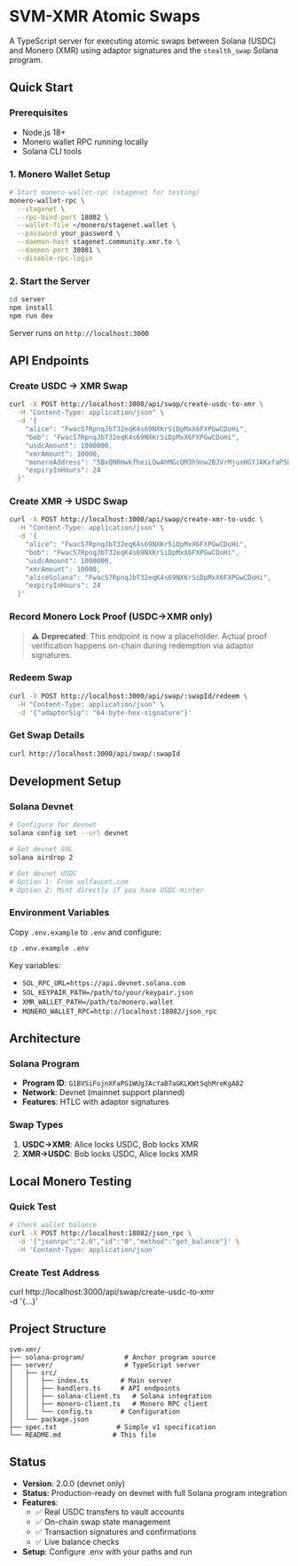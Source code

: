 # SVM-XMR Atomic Swaps

A TypeScript server for executing atomic swaps between Solana (USDC) and Monero (XMR) using adaptor signatures and the `stealth_swap` Solana program.

## Quick Start

### Prerequisites
- Node.js 18+
- Monero wallet RPC running locally
- Solana CLI tools

### 1. Monero Wallet Setup
```bash
# Start monero-wallet-rpc (stagenet for testing)
monero-wallet-rpc \
  --stagenet \
  --rpc-bind-port 18082 \
  --wallet-file ~/monero/stagenet.wallet \
  --password your_password \
  --daemon-host stagenet.community.xmr.to \
  --daemon-port 38081 \
  --disable-rpc-login
```

### 2. Start the Server
```bash
cd server
npm install
npm run dev
```

Server runs on `http://localhost:3000`

## API Endpoints

### Create USDC → XMR Swap
```bash
curl -X POST http://localhost:3000/api/swap/create-usdc-to-xmr \
  -H "Content-Type: application/json" \
  -d '{
    "alice": "FwacS7RpnqJbT32eqK4s69NXKrSiDpMxX6FXPGwCDoHi",
    "bob": "FwacS7RpnqJbT32eqK4s69NXKrSiDpMxX6FXPGwCDoHi",
    "usdcAmount": 1000000,
    "xmrAmount": 10000,
    "moneroAddress": "5BxQNRHwkfheiLQwAhMGcQM3h9nw2BJVrMjuxHGYJAKxfaP5Lw3a2wuPcwaLKGD8CVyZZzB9qVK9mrKxBt3MAWgwwLq2Ux1",
    "expiryInHours": 24
  }'
```

### Create XMR → USDC Swap
```bash
curl -X POST http://localhost:3000/api/swap/create-xmr-to-usdc \
  -H "Content-Type: application/json" \
  -d '{
    "alice": "FwacS7RpnqJbT32eqK4s69NXKrSiDpMxX6FXPGwCDoHi",
    "bob": "FwacS7RpnqJbT32eqK4s69NXKrSiDpMxX6FXPGwCDoHi",
    "usdcAmount": 1000000,
    "xmrAmount": 10000,
    "aliceSolana": "FwacS7RpnqJbT32eqK4s69NXKrSiDpMxX6FXPGwCDoHi",
    "expiryInHours": 24
  }'
```

### Record Monero Lock Proof (USDC→XMR only)
> ⚠️ **Deprecated**: This endpoint is now a placeholder. Actual proof verification happens on-chain during redemption via adaptor signatures.

### Redeem Swap
```bash
curl -X POST http://localhost:3000/api/swap/:swapId/redeem \
  -H "Content-Type: application/json" \
  -d '{"adaptorSig": "64-byte-hex-signature"}'
```

### Get Swap Details
```bash
curl http://localhost:3000/api/swap/:swapId
```

## Development Setup

### Solana Devnet
```bash
# Configure for devnet
solana config set --url devnet

# Get devnet SOL
solana airdrop 2

# Get devnet USDC
# Option 1: From solfaucet.com
# Option 2: Mint directly if you have USDC minter
```

### Environment Variables
Copy `.env.example` to `.env` and configure:
```bash
cp .env.example .env
```

Key variables:
- `SOL_RPC_URL=https://api.devnet.solana.com`
- `SOL_KEYPAIR_PATH=/path/to/your/keypair.json`
- `XMR_WALLET_PATH=/path/to/monero.wallet`
- `MONERO_WALLET_RPC=http://localhost:18082/json_rpc`

## Architecture

### Solana Program
- **Program ID**: `G1BVSiFojnXFaPG1WUgJAcYaB7aGKLKWtSqhMreKgA82`
- **Network**: Devnet (mainnet support planned)
- **Features**: HTLC with adaptor signatures

### Swap Types
1. **USDC→XMR**: Alice locks USDC, Bob locks XMR
2. **XMR→USDC**: Bob locks USDC, Alice locks XMR

## Local Monero Testing

### Quick Test
```bash
# Check wallet balance
curl -X POST http://localhost:18082/json_rpc \
  -d '{"jsonrpc":"2.0","id":"0","method":"get_balance"}' \
  -H 'Content-Type: application/json'
```

### Create Test Address
curl http://localhost:3000/api/swap/create-usdc-to-xmr \
  -d '{...}'

## Project Structure
```
svm-xmr/
├── solana-program/          # Anchor program source
├── server/                  # TypeScript server
│   ├── src/
│   │   ├── index.ts        # Main server
│   │   ├── handlers.ts     # API endpoints
│   │   ├── solana-client.ts   # Solana integration
│   │   ├── monero-client.ts   # Monero RPC client
│   │   └── config.ts       # Configuration
│   └── package.json
├── spec.txt               # Simple v1 specification
└── README.md             # This file
```

## Status
- **Version**: 2.0.0 (devnet only)
- **Status**: Production-ready on devnet with full Solana program integration
- **Features**: 
  - ✅ Real USDC transfers to vault accounts
  - ✅ On-chain swap state management  
  - ✅ Transaction signatures and confirmations
  - ✅ Live balance checks
- **Setup**: Configure .env with your paths and run